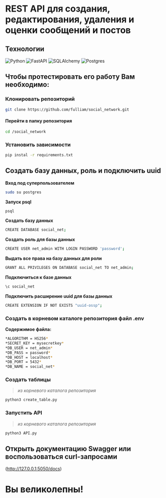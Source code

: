 # REST API для создания, редактирования, удаления и оценки сообщений и постов  
## Технологии
![Python](https://img.shields.io/badge/python_3.11-3670A0?style=for-the-badge&logo=python&logoColor=white)
![FastAPI](https://img.shields.io/badge/FastAPI-005571?style=for-the-badge&logo=fastapi)
![SQLAlchemy](https://img.shields.io/badge/SQLAlchemy-005571?style=for-the-badge)
![Postgres](https://img.shields.io/badge/postgres-%23316192.svg?style=for-the-badge&logo=postgresql&logoColor=white)
## Чтобы протестировать его работу Вам необходимо:  
### Клонировать репозиторий  
```bash
git clone https://github.com/fulliam/social_network.git
```
#### Перейти в папку репозитория  
```bash
cd /social_network
```
### Установить зависимости  
```bash
pip instal -r requirements.txt
```
## Создать базу данных, роль и подключить uuid   
**Вход под суперпользователем**  
```bash
sudo su postgres
```
**Запуск psql**  
```bash
psql
```
**Создать базу данных**  
```bash
CREATE DATABASE social_net;
```
**Создать роль для базы данных**  
```bash
CREATE USER net_admin WITH LOGIN PASSWORD 'password';
```
**Выдать все права на базу данных для роли**  
```bash
GRANT ALL PRIVILEGES ON DATABASE social_net TO net_admin;
```
**Подключиться к базе данных**  
```bash
\c social_net
```
**Подключить расширение uuid для базы данных**  
```bash
CREATE EXTENSION IF NOT EXISTS "uuid-ossp";
```
### Создать в корневом каталоге репозитория файл .env  
**Содержимое файла:**  
```bash
*ALGORITHM = HS256*  
*SECRET_KEY = mysecretkey*  
*DB_USER = net_admin*  
*DB_PASS = password*  
*DB_HOST = localhost*  
*DB_PORT = 5432*  
*DB_NAME = social_net*  
```
### Создать таблицы  
>*из корневого каталога репозитория*  
```bash
python3 create_table.py
```
### Запустить API  
>*из корневого каталога репозитория*  
```bash
python3 API.py
```
## Открыть документацию Swagger или воспользоваться curl-запросами  
(http://127.0.0.1:5050/docs)  
# Вы великолепны!
